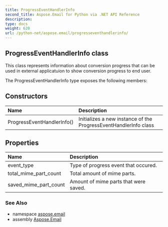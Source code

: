 ```yaml
---
title: ProgressEventHandlerInfo
second_title: Aspose.Email for Python via .NET API Reference
description: 
type: docs
weight: 620
url: /python-net/aspose.email/progresseventhandlerinfo/
---
```


## ProgressEventHandlerInfo class

This class represents information about conversion progress that can be used in external applicatuion to show conversion progress to end user.

The ProgressEventHandlerInfo type exposes the following members:
## Constructors
| Name | Description |
| :- | :- |
|ProgressEventHandlerInfo()|Initializes a new instance of the ProgressEventHandlerInfo class|
## Properties
| Name | Description |
| :- | :- |
|event_type|Type of progress event that occured.|
|total_mime_part_count|Total amount of mime parts.|
|saved_mime_part_count|Amount of mime parts that were saved.|

### See Also

* namespace [aspose.email](/python-net/aspose.email/)
* assembly [Aspose.Email](/python-net/)

